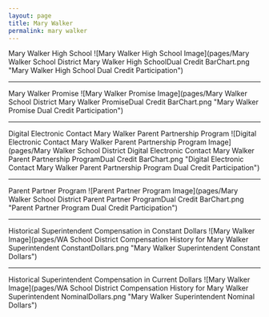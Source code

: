 ```yaml
---
layout: page
title: Mary Walker
permalink: mary walker
---
```



Mary Walker High School
![Mary Walker High School Image](pages/Mary Walker School District Mary Walker High SchoolDual Credit BarChart.png "Mary Walker High School Dual Credit Participation")

___

Mary Walker Promise
![Mary Walker Promise Image](pages/Mary Walker School District Mary Walker PromiseDual Credit BarChart.png "Mary Walker Promise Dual Credit Participation")

___

Digital Electronic Contact Mary Walker Parent Partnership Program
![Digital Electronic Contact Mary Walker Parent Partnership Program Image](pages/Mary Walker School District Digital Electronic Contact Mary Walker Parent Partnership ProgramDual Credit BarChart.png "Digital Electronic Contact Mary Walker Parent Partnership Program Dual Credit Participation")

___

Parent Partner Program
![Parent Partner Program Image](pages/Mary Walker School District Parent Partner ProgramDual Credit BarChart.png "Parent Partner Program Dual Credit Participation")

___

Historical Superintendent Compensation in Constant Dollars
![Mary Walker Image](pages/WA School District Compensation History for Mary Walker Superintendent ConstantDollars.png "Mary Walker Superintendent Constant Dollars")

___

Historical Superintendent Compensation in Current Dollars
![Mary Walker Image](pages/WA School District Compensation History for Mary Walker Superintendent NominalDollars.png "Mary Walker Superintendent Nominal Dollars")